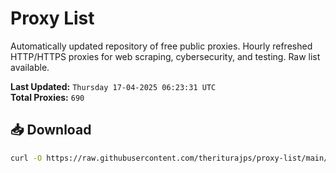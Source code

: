 # Proxy List

Automatically updated repository of free public proxies. Hourly refreshed HTTP/HTTPS proxies for web scraping, cybersecurity, and testing. Raw list available.

**Last Updated:** `Thursday 17-04-2025 06:23:31 UTC`  
**Total Proxies:** `690`

## 📥 Download
```bash
curl -O https://raw.githubusercontent.com/theriturajps/proxy-list/main/proxies.txt
